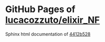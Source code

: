 GitHub Pages of [lucacozzuto/elixir_NF](https://github.com/lucacozzuto/elixir_NF.git)
===
Sphinx html documentation of [4412b528](https://github.com/lucacozzuto/elixir_NF/tree/4412b5283c4cee7ea3680580f81d4a58e60771b7)
